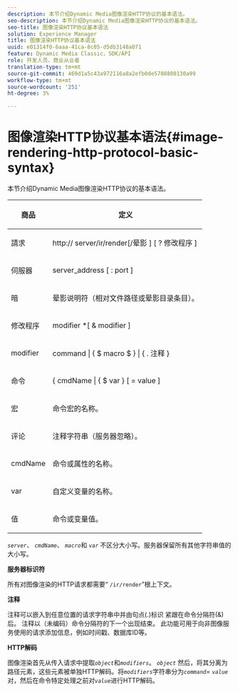 ```yaml
---
description: 本节介绍Dynamic Media图像渲染HTTP协议的基本语法。
seo-description: 本节介绍Dynamic Media图像渲染HTTP协议的基本语法。
seo-title: 图像渲染HTTP协议基本语法
solution: Experience Manager
title: 图像渲染HTTP协议基本语法
uuid: e01314f0-6aaa-41ca-8c05-d5db3148a071
feature: Dynamic Media Classic，SDK/API
role: 开发人员，商业从业者
translation-type: tm+mt
source-git-commit: 469d1a5c43a972116a8a2efb0de5708800130a99
workflow-type: tm+mt
source-wordcount: '251'
ht-degree: 3%

---
```



# 图像渲染HTTP协议基本语法{#image-rendering-http-protocol-basic-syntax}

本节介绍Dynamic Media图像渲染HTTP协议的基本语法。

<table id="table_0A7D7207EE6D4B08B62BE8620EBE0B25"> 
 <thead> 
  <tr> 
   <th colname="col1" class="entry"> <p>商品 </p> </th> 
   <th colname="col2" class="entry"> <p>定义 </p> </th> 
  </tr> 
 </thead>
 <tbody> 
  <tr> 
   <td colname="col1"> <p><span class="varname"> 請求</span> </p> </td> 
   <td colname="col2"> <p>http://<span class="varname"> server</span>/ir/render[/<span class="varname">晕影</span> ] [ ?<span class="varname"> 修改程序</span> ] </p> </td> 
  </tr> 
  <tr> 
   <td colname="col1"> <p><span class="varname"> 伺服器 </span> </p> </td> 
   <td colname="col2"> <p><span class="varname"> server_address</span> [ :<span class="varname"> port</span> ] </p> </td> 
  </tr> 
  <tr> 
   <td colname="col1"> <p><span class="varname"> 暗  </span> </p> </td> 
   <td colname="col2"> <p>晕影说明符（相对文件路径或晕影目录条目）。 </p> </td> 
  </tr> 
  <tr> 
   <td colname="col1"> <p><span class="varname"> 修改程序 </span> </p> </td> 
   <td colname="col2"> <p><span class="varname"> modifier</span> *[ &amp;  <span class="varname"> modifier</span> ] </p> </td> 
  </tr> 
  <tr> 
   <td colname="col1"> <p><span class="varname"> modifier </span> </p> </td> 
   <td colname="col2"> <p><span class="varname"> command</span> | { $  <span class="varname"> macro</span> $ } | { .<span class="varname"> 注释</span> } </p> </td> 
  </tr> 
  <tr> 
   <td colname="col1"> <p><span class="varname"> 命令  </span> </p> </td> 
   <td colname="col2"> <p>{ <span class="varname"> cmdName</span> | { $<span class="varname"> var</span> } [ = <span class="varname"> value</span> ] </p> </td> 
  </tr> 
  <tr> 
   <td colname="col1"> <p><span class="varname"> 宏  </span> </p> </td> 
   <td colname="col2"> <p>命令宏的名称。 </p> </td> 
  </tr> 
  <tr> 
   <td colname="col1"> <p><span class="varname"> 评论  </span> </p> </td> 
   <td colname="col2"> <p>注释字符串（服务器忽略）。 </p> </td> 
  </tr> 
  <tr> 
   <td colname="col1"> <p><span class="varname"> cmdName  </span> </p> </td> 
   <td colname="col2"> <p>命令或属性的名称。 </p> </td> 
  </tr> 
  <tr> 
   <td colname="col1"> <p><span class="varname"> var </span> </p> </td> 
   <td colname="col2"> <p>自定义变量的名称。 </p> </td> 
  </tr> 
  <tr> 
   <td colname="col1"> <p><span class="varname"> 值  </span> </p> </td> 
   <td colname="col2"> <p>命令或变量值。 </p> </td> 
  </tr> 
 </tbody> 
</table>

*`server`*、 *`cmdName`*、 *`macro`*&#x200B;和 *`var`* 不区分大小写。服务器保留所有其他字符串值的大小写。

**服务器标识符**

所有对图像渲染的HTTP请求都需要“ `/ir/render`”根上下文。

**注释**

注释可以嵌入到任意位置的请求字符串中并由句点(.)标识 紧跟在命令分隔符(&amp;)后。 注释以（未编码）命令分隔符的下一个出现结束。 此功能可用于向非图像服务使用的请求添加信息，例如时间戳、数据库ID等。

**HTTP解码**

图像渲染首先从传入请求中提取&#x200B;*`object`*&#x200B;和&#x200B;*`modifiers`*。 *`object`* 然后，将其分离为路径元素，这些元素被单独HTTP解码。将&#x200B;*`modifiers`*&#x200B;字符串分为&#x200B;*`command`*= *`value`*&#x200B;对，然后在命令特定处理之前对&#x200B;*`value`*&#x200B;进行HTTP解码。
